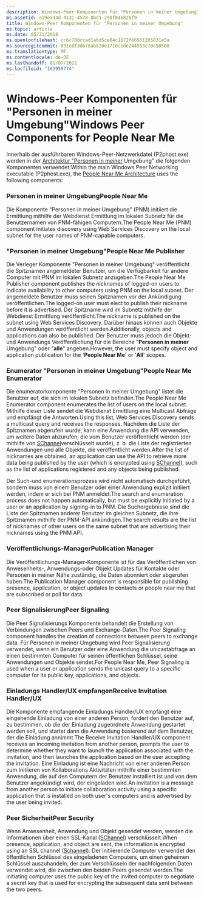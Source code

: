 ```yaml
---
description: Windows-Peer Komponenten für "Personen in meiner Umgebung"
ms.assetid: aa9e7d4d-4131-4578-8bd1-298f04b826f9
title: Windows-Peer Komponenten für "Personen in meiner Umgebung"
ms.topic: article
ms.date: 05/31/2018
ms.openlocfilehash: cc6c780ccad1abd5ce04c1672f66561285831e5a
ms.sourcegitcommit: 831e8f3db78ab820e1710cede244553c70e50500
ms.translationtype: MT
ms.contentlocale: de-DE
ms.lasthandoff: 01/07/2021
ms.locfileid: "103959774"
---
```

# <a name="windows-peer-components-for-people-near-me"></a><span data-ttu-id="57b65-103">Windows-Peer Komponenten für "Personen in meiner Umgebung"</span><span class="sxs-lookup"><span data-stu-id="57b65-103">Windows Peer Components for People Near Me</span></span>

<span data-ttu-id="57b65-104">Innerhalb der ausführbaren Windows-Peer-Netzwerkdatei (P2phost.exe) werden in der [Architektur "Personen in meiner](people-near-me-architecture.md) Umgebung" die folgenden Komponenten verwendet:</span><span class="sxs-lookup"><span data-stu-id="57b65-104">Within the main Windows Peer Networking executable (P2phost.exe), the [People Near Me Architecture](people-near-me-architecture.md) uses the following components:</span></span>

### <a name="people-near-me"></a><span data-ttu-id="57b65-105">Personen in meiner Umgebung</span><span class="sxs-lookup"><span data-stu-id="57b65-105">People Near Me</span></span>

<span data-ttu-id="57b65-106">Die Komponente "Personen in meiner Umgebung" (PNM) initiiert die Ermittlung mithilfe der Webdienst Ermittlung im lokalen Subnetz für die Benutzernamen von PNM-fähigen Computern.</span><span class="sxs-lookup"><span data-stu-id="57b65-106">The People Near Me (PNM) component initiates discovery using Web Services Discovery on the local subnet for the user names of PNM-capable computers.</span></span>

### <a name="people-near-me-publisher"></a><span data-ttu-id="57b65-107">"Personen in meiner Umgebung"</span><span class="sxs-lookup"><span data-stu-id="57b65-107">People Near Me Publisher</span></span>

<span data-ttu-id="57b65-108">Die Verleger Komponente "Personen in meiner Umgebung" veröffentlicht die Spitznamen angemeldeter Benutzer, um die Verfügbarkeit für andere Computer mit PNM im lokalen Subnetz anzugeben.</span><span class="sxs-lookup"><span data-stu-id="57b65-108">The People Near Me Publisher component publishes the nicknames of logged-on users to indicate availability to other computers using PNM on the local subnet.</span></span> <span data-ttu-id="57b65-109">Der angemeldete Benutzer muss seinen Spitznamen vor der Ankündigung veröffentlichen.</span><span class="sxs-lookup"><span data-stu-id="57b65-109">The logged-on user must elect to publish their nickname before it is advertised.</span></span> <span data-ttu-id="57b65-110">Der Spitzname wird im Subnetz mithilfe der Webdienst Ermittlung veröffentlicht.</span><span class="sxs-lookup"><span data-stu-id="57b65-110">The nickname is published on the subnet using Web Services Discovery.</span></span> <span data-ttu-id="57b65-111">Darüber hinaus können auch Objekte und Anwendungen veröffentlicht werden.</span><span class="sxs-lookup"><span data-stu-id="57b65-111">Additionally, objects and applications can also be published.</span></span> <span data-ttu-id="57b65-112">Der Benutzer muss jedoch die Objekt-und Anwendungs Veröffentlichung für die Bereiche "**Personen in meiner** Umgebung" oder "**alle**" angeben.</span><span class="sxs-lookup"><span data-stu-id="57b65-112">However, the user must specify object and application publication for the '**People Near Me**' or '**All**' scopes.</span></span>

### <a name="people-near-me-enumerator"></a><span data-ttu-id="57b65-113">Enumerator "Personen in meiner Umgebung"</span><span class="sxs-lookup"><span data-stu-id="57b65-113">People Near Me Enumerator</span></span>

<span data-ttu-id="57b65-114">Die enumeratorkomponente "Personen in meiner Umgebung" listet die Benutzer auf, die sich im lokalen Subnetz befinden.</span><span class="sxs-lookup"><span data-stu-id="57b65-114">The People Near Me Enumerator component enumerates the list of users on the local subnet.</span></span> <span data-ttu-id="57b65-115">Mithilfe dieser Liste sendet die Webdienst Ermittlung eine Multicast Abfrage und empfängt die Antworten.</span><span class="sxs-lookup"><span data-stu-id="57b65-115">Using this list, Web Services Discovery sends a multicast query and receives the responses.</span></span> <span data-ttu-id="57b65-116">Nachdem die Liste der Spitznamen abgerufen wurde, kann eine Anwendung die API verwenden, um weitere Daten abzurufen, die vom Benutzer veröffentlicht werden (der mithilfe von [SChannel](windows-vista-components-for-people-near-me.md)verschlüsselt wurde), z. b. die Liste der registrierten Anwendungen und alle Objekte, die veröffentlicht werden.</span><span class="sxs-lookup"><span data-stu-id="57b65-116">After the list of nicknames are obtained, an application can use the API to retrieve more data being published by the user (which is encrypted using [SChannel](windows-vista-components-for-people-near-me.md)), such as the list of applications registered and any objects being published.</span></span>

<span data-ttu-id="57b65-117">Der Such-und enumerationsprozess wird nicht automatisch durchgeführt, sondern muss von einem Benutzer oder einer Anwendung explizit initiiert werden, indem er sich bei PNM anmeldet.</span><span class="sxs-lookup"><span data-stu-id="57b65-117">The search and enumeration process does not happen automatically, but must be explicitly initiated by a user or an application by signing-in to PNM.</span></span> <span data-ttu-id="57b65-118">Die Suchergebnisse sind die Liste der Spitznamen anderer Benutzer im gleichen Subnetz, die ihre Spitznamen mithilfe der PNM-API ankündigen.</span><span class="sxs-lookup"><span data-stu-id="57b65-118">The search results are the list of nicknames of other users on the same subnet that are advertising their nicknames using the PNM API.</span></span>

### <a name="publication-manager"></a><span data-ttu-id="57b65-119">Veröffentlichungs-Manager</span><span class="sxs-lookup"><span data-stu-id="57b65-119">Publication Manager</span></span>

<span data-ttu-id="57b65-120">Die Veröffentlichungs-Manager-Komponente ist für das Veröffentlichen von Anwesenheits-, Anwendungs-oder Objekt Updates für Kontakte oder Personen in meiner Nähe zuständig, die Daten abonniert oder abgerufen haben.</span><span class="sxs-lookup"><span data-stu-id="57b65-120">The Publication Manager component is responsible for publishing presence, application, or object updates to contacts or people near me that are subscribed or poll for data.</span></span>

### <a name="peer-signaling"></a><span data-ttu-id="57b65-121">Peer Signalisierung</span><span class="sxs-lookup"><span data-stu-id="57b65-121">Peer Signaling</span></span>

<span data-ttu-id="57b65-122">Die Peer Signalisierungs Komponente behandelt die Erstellung von Verbindungen zwischen Peers und Exchange-Daten.</span><span class="sxs-lookup"><span data-stu-id="57b65-122">The Peer Signaling component handles the creation of connections between peers to exchange data.</span></span> <span data-ttu-id="57b65-123">Für Personen in meiner Umgebung wird Peer Signalisierung verwendet, wenn ein Benutzer oder eine Anwendung die unicastabfrage an einen bestimmten Computer für seinen öffentlichen Schlüssel, seine Anwendungen und Objekte sendet.</span><span class="sxs-lookup"><span data-stu-id="57b65-123">For People Near Me, Peer Signaling is used when a user or application sends the unicast query to a specific computer for its public key, applications, and objects.</span></span>

### <a name="receive-invitation-handlerux"></a><span data-ttu-id="57b65-124">Einladungs Handler/UX empfangen</span><span class="sxs-lookup"><span data-stu-id="57b65-124">Receive Invitation Handler/UX</span></span>

<span data-ttu-id="57b65-125">Die Komponente empfangende Einladungs Handler/UX empfängt eine eingehende Einladung von einer anderen Person, fordert den Benutzer auf, zu bestimmen, ob die der Einladung zugeordnete Anwendung gestartet werden soll, und startet dann die Anwendung basierend auf dem Benutzer, der die Einladung annimmt.</span><span class="sxs-lookup"><span data-stu-id="57b65-125">The Receive Invitation Handler/UX component receives an incoming invitation from another person, prompts the user to determine whether they want to launch the application associated with the invitation, and then launches the application based on the user accepting the invitation.</span></span> <span data-ttu-id="57b65-126">Eine Einladung ist eine Nachricht von einer anderen Person zum Initiieren von Kollaborations Aktivitäten mithilfe einer bestimmten Anwendung, die auf den Computern der Benutzer installiert ist und von dem Benutzer angekündigt wird, der eingeladen wird.</span><span class="sxs-lookup"><span data-stu-id="57b65-126">An invitation is a message from another person to initiate collaboration activity using a specific application that is installed on both user's computers and is advertised by the user being invited.</span></span>

### <a name="peer-security"></a><span data-ttu-id="57b65-127">Peer Sicherheit</span><span class="sxs-lookup"><span data-stu-id="57b65-127">Peer Security</span></span>

<span data-ttu-id="57b65-128">Wenn Anwesenheit, Anwendung und Objekt gesendet werden, werden die Informationen über einen SSL-Kanal ([SChannel](windows-vista-components-for-people-near-me.md)) verschlüsselt.</span><span class="sxs-lookup"><span data-stu-id="57b65-128">When presence, application, and object are sent, the information is encrypted using an SSL channel ([Schannel](windows-vista-components-for-people-near-me.md)).</span></span> <span data-ttu-id="57b65-129">Der initiierende Computer verwendet den öffentlichen Schlüssel des eingeladenen Computers, um einen geheimen Schlüssel auszuhandeln, der zum Verschlüsseln der nachfolgenden Daten verwendet wird, die zwischen den beiden Peers gesendet werden.</span><span class="sxs-lookup"><span data-stu-id="57b65-129">The initiating computer uses the public key of the invited computer to negotiate a secret key that is used for encrypting the subsequent data sent between the two peers.</span></span>

 

 




